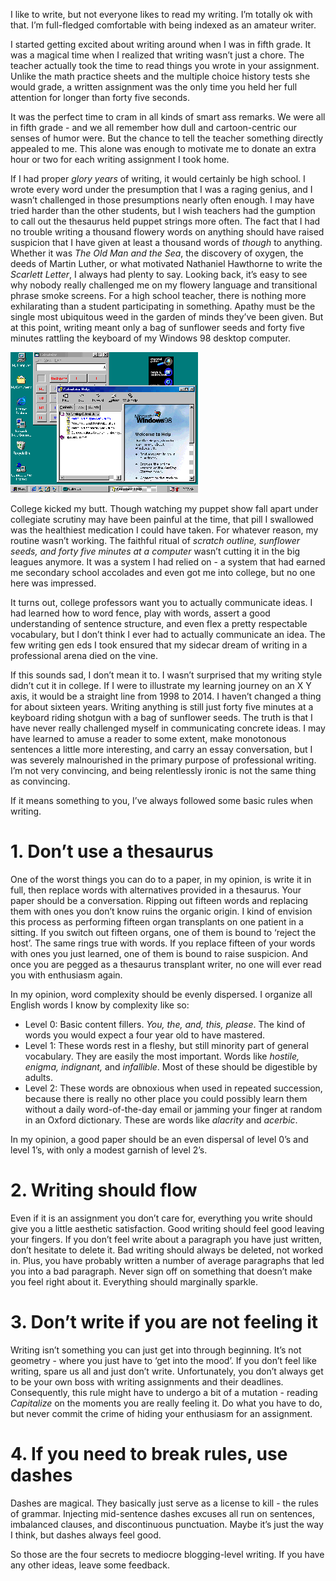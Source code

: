 <!--Writing-->
<!--I have always liked to write, but college writing classes led me to the comfortable pastures of amateur writing.  Here are some tips on how to be a mediocre writer.-->
<!--writing.jpg-->

I like to write, but not everyone likes to read my writing.  I’m totally ok with that.  I’m full-fledged comfortable with being indexed as an amateur writer.

I started getting excited about writing around when I was in fifth grade.  It was a magical time when I realized that writing wasn’t just a chore.  The teacher actually took the time to read things you wrote in your assignment.  Unlike the math practice sheets and the multiple choice history tests she would grade, a written assignment was the only time you held her full attention for longer than forty five seconds.

It was the perfect time to cram in all kinds of smart ass remarks.  We were all in fifth grade - and we all remember how dull and cartoon-centric our senses of humor were.  But the chance to tell the teacher something directly appealed to me.  This alone was enough to motivate me to donate an extra hour or two for each writing assignment I took home.

If I had proper *glory years* of writing, it would certainly be high school.  I wrote every word under the presumption that I was a raging genius, and I wasn’t challenged in those presumptions nearly often enough.  I may have tried harder than the other students, but I wish teachers had the gumption to call out the thesaurus held puppet strings more often.  The fact that I had no trouble writing a thousand flowery words on anything should have raised suspicion that I have given at least a thousand words of *though* to anything.  Whether it was *The Old Man and the Sea*, the discovery of oxygen, the deeds of Martin Luther, or what motivated Nathaniel Hawthorne to write the *Scarlett Letter*, I always had plenty to say.  Looking back, it’s easy to see why nobody really challenged me on my flowery language and transitional phrase smoke screens.  For a high school teacher, there is nothing more exhilarating than a student participating in something.  Apathy must be the single most ubiquitous weed in the garden of minds they’ve been given.  But at this point, writing meant only a bag of sunflower seeds and forty five minutes rattling the keyboard of my Windows 98 desktop computer.

![You see an old computer, I see a 32 bit friend.](/static/img/desktop98.gif)

College kicked my butt.  Though watching my puppet show fall apart under collegiate scrutiny may have been painful at the time, that pill I swallowed was the healthiest medication I could have taken.  For whatever reason, my routine wasn’t working.  The faithful ritual of *scratch outline, sunflower seeds, and forty five minutes at a computer* wasn’t cutting it in the big leagues anymore.  It was a system I had relied on - a system that had earned me secondary school accolades and even got me into college, but no one here was impressed.  

It turns out, college professors want you to actually communicate ideas.  I had learned how to word fence, play with words, assert a good understanding of sentence structure, and even flex a pretty respectable vocabulary, but I don’t think I ever had to actually communicate an idea. The few writing gen eds I took ensured that my sidecar dream of writing in a professional arena died on the vine.

If this sounds sad, I don’t mean it to.  I wasn’t surprised that my writing style didn’t cut it in college.  If I were to illustrate my learning journey on an X Y axis, it would be a straight line from 1998 to 2014.  I haven’t changed a thing for about sixteen years. Writing anything is still just forty five minutes at a keyboard riding shotgun with a bag of sunflower seeds.  The truth is that I have never really challenged myself in communicating concrete ideas.  I may have learned to amuse a reader to some extent, make monotonous sentences a little more interesting, and carry an essay conversation, but I was severely malnourished in the primary purpose of professional writing.  I’m not very convincing, and being relentlessly ironic is not the same thing as convincing.

If it means something to you, I’ve always followed some basic rules when writing.

# 1. Don’t use a thesaurus
One of the worst things you can do to a paper, in my opinion, is write it in full, then replace words with alternatives provided in a thesaurus.  Your paper should be a conversation.  Ripping out fifteen words and replacing them with ones you don’t know ruins the organic origin.  I kind of envision this process as performing fifteen organ transplants on one patient in a sitting.  If you switch out fifteen organs, one of them is bound to ‘reject the host’.  The same rings true with words.  If you replace fifteen of your words with ones you just learned, one of them is bound to raise suspicion.  And once you are pegged as a thesaurus transplant writer, no one will ever read you with enthusiasm again.

In my opinion, word complexity should be evenly dispersed.  I organize all English words I know by complexity like so:

* Level 0: Basic content fillers.  *You, the, and, this, please*.  The kind of words you would expect a four year old to have mastered.
* Level 1: These words rest in a fleshy, but still minority part of general vocabulary.  They are easily the most important.  Words like *hostile, enigma, indignant,* and *infallible*.  Most of these should be digestible by adults.
* Level 2: These words are obnoxious when used in repeated succession, because there is really no other place you could possibly learn them without a daily word-of-the-day email or jamming your finger at random in an Oxford dictionary.  These are words like *alacrity* and *acerbic*.

In my opinion, a good paper should be an even dispersal of level 0’s and level 1’s, with only a modest garnish of level 2’s.

# 2. Writing should flow
Even if it is an assignment you don’t care for, everything you write should give you a little aesthetic satisfaction.  Good writing should feel good leaving your fingers.  If you don’t feel write about a paragraph you have just written, don’t hesitate to delete it.  Bad writing should always be deleted, not worked in.  Plus, you have probably written a number of average paragraphs that led you into a bad paragraph.  Never sign off on something that doesn’t make you feel right about it.  Everything should marginally sparkle.

# 3. Don’t write if you are not feeling it
Writing isn’t something you can just get into through beginning.  It’s not geometry - where you just have to ‘get into the mood’. If you don’t feel like writing, spare us all and just don’t write.  Unfortunately, you don’t always get to be your own boss with writing assignments and their deadlines.  Consequently, this rule might have to undergo a bit of a mutation - reading *Capitalize* on the moments you are really feeling it.  Do what you have to do, but never commit the crime of hiding your enthusiasm for an assignment.

# 4. If you need to break rules, use dashes
Dashes are magical.  They basically just serve as a license to kill - the rules of grammar.  Injecting mid-sentence dashes excuses all run on sentences, imbalanced clauses, and discontinuous punctuation.  Maybe it’s just the way I think, but dashes always feel good.

So those are the four secrets to mediocre blogging-level writing.  If you have any other ideas, leave some feedback.